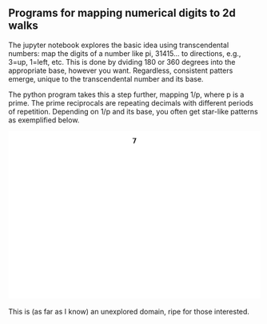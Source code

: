 ## Programs for mapping numerical digits to 2d walks

The jupyter notebook explores the basic idea using transcendental numbers:
  map the digits of a number like pi, 31415... to directions, e.g., 3=up, 1=left, etc.
  This is done by dviding 180 or 360 degrees into the appropriate base, however you want.
  Regardless, consistent patters emerge, unique to the transcendental number and its base.
  
The python program takes this a step further, mapping 1/p, where p is a prime.
  The prime reciprocals are repeating decimals with different periods of repetition.
  Depending on 1/p and its base, you often get star-like patterns as exemplified below.
  
![](base10ex.gif)

This is (as far as I know) an unexplored domain, ripe for those interested.
